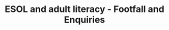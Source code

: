---
schema: default
title: ESOL and adult literacy - Footfall and Enquiries
organization: Perth and Kinross Council
notes: Collated statistics related to the attendance at English language (ESOL) and adult literacy programmes held at the Learning Curve, based at the AK Bell Library, organised by the Perth and Kinross Adult Literacy and Numeracy Partnership.
resources:

  - name: ESOL and adult literacy - Footfall and Enquiries CSV
  - url: https://data.pkc.gov.uk/dataset/a90994ff-c246-4322-bdc0-1c6db9faae0f/resource/9373f72a-14de-47e4-9e26-6d9dca5d08c7/download/2015-2016.csv
  - format: CSV

  - name: ESOL and adult literacy - Footfall and Enquiries CSV
  - url: https://data.pkc.gov.uk/dataset/a90994ff-c246-4322-bdc0-1c6db9faae0f/resource/dab6a84c-b608-44c8-a5cd-f1e0314f4817/download/2016-2017.csv
  - format: CSV

license: Open Government Licence 3.0 (United Kingdom)
category:

  - Adult Learning

  - education


  - 

maintainer: Tim Wisniewski
maintainer_email: tim@timwis.com
---